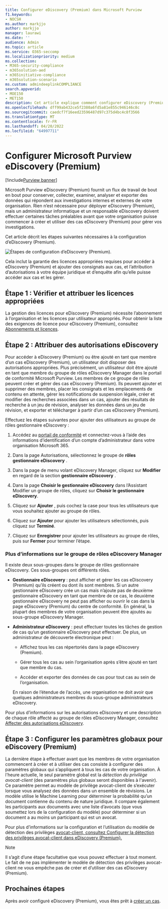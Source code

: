```yaml
---
title: Configurer eDiscovery (Premium) dans Microsoft Purview
f1.keywords:
- NOCSH
ms.author: markjjo
author: markjjo
manager: laurawi
ms.date: ''
audience: Admin
ms.topic: article
ms.service: O365-seccomp
ms.localizationpriority: medium
ms.collection:
- M365-security-compliance
- m365solution-aed
- m365initiative-compliance
- m365solution-scenario
ms.custom: admindeeplinkCOMPLIANCE
search.appverid:
- MOE150
- MET150
description: Cet article explique comment configurer eDiscovery (Premium) afin que vous puissiez commencer à créer et gérer des cas. Il décrit également les abonnements et licences Microsoft requis. Après avoir effectué quelques étapes rapides, l’outil eDiscovery (Premium) est prêt à être utilisé.
ms.openlocfilehash: dff99ab432ce5f2380a6fd5a81e855c946146c8c
ms.sourcegitcommit: caedcf7f16eed23596487d97c375d4bc4c8f3566
ms.translationtype: MT
ms.contentlocale: fr-FR
ms.lasthandoff: 04/20/2022
ms.locfileid: "64997711"
---
```

# <a name="set-up-microsoft-purview-ediscovery-premium"></a>Configurer Microsoft Purview eDiscovery (Premium)

[!include[Purview banner](../includes/purview-rebrand-banner.md)]

Microsoft Purview eDiscovery (Premium) fournit un flux de travail de bout en bout pour conserver, collecter, examiner, analyser et exporter des données qui répondent aux investigations internes et externes de votre organisation. Rien n’est nécessaire pour déployer eDiscovery (Premium), mais un administrateur informatique et un responsable eDiscovery doivent effectuer certaines tâches préalables avant que votre organisation puisse commencer à créer et utiliser des cas eDiscovery (Premium) pour gérer vos investigations.

Cet article décrit les étapes suivantes nécessaires à la configuration d’eDiscovery (Premium).

![Étapes de configuration d’eDiscovery (Premium).](../media/set-up-advanced-ediscovery.png)

Cela inclut la garantie des licences appropriées requises pour accéder à eDiscovery (Premium) et ajouter des consignats aux cas, et l’attribution d’autorisations à votre équipe juridique et d’enquête afin qu’elle puisse accéder aux cas et les gérer.

## <a name="step-1-verify-and-assign-appropriate-licenses"></a>Étape 1 : Vérifier et attribuer les licences appropriées

La gestion des licences pour eDiscovery (Premium) nécessite l’abonnement à l’organisation et les licences par utilisateur appropriés. Pour obtenir la liste des exigences de licence pour eDiscovery (Premium), consultez [Abonnements et licences](overview-ediscovery-20.md#subscriptions-and-licensing).

## <a name="step-2-assign-ediscovery-permissions"></a>Étape 2 : Attribuer des autorisations eDiscovery

Pour accéder à eDiscovery (Premium) ou être ajouté en tant que membre d’un cas eDiscovery (Premium), un utilisateur doit disposer des autorisations appropriées. Plus précisément, un utilisateur doit être ajouté en tant que membre du groupe de rôles eDiscovery Manager dans le portail de conformité Microsoft Purview. Les membres de ce groupe de rôles peuvent créer et gérer des cas eDiscovery (Premium). Ils peuvent ajouter et supprimer des membres, placer les consignats et les emplacements de contenu en attente, gérer les notifications de suspension légale, créer et modifier des recherches associées dans un cas, ajouter des résultats de recherche à un jeu de révision, analyser les données dans un jeu de révision, et exporter et télécharger à partir d’un cas eDiscovery (Premium).

Effectuez les étapes suivantes pour ajouter des utilisateurs au groupe de rôles gestionnaire eDiscovery :

1. Accédez au <a href="https://go.microsoft.com/fwlink/p/?linkid=2173597" target="_blank">portail de conformité</a> et connectez-vous à l’aide des informations d’identification d’un compte d’administrateur dans votre organisation Microsoft 365.

2. Dans la page Autorisations, sélectionnez le groupe de **rôles** **gestionnaire eDiscovery** .

3. Dans la page de menu volant eDiscovery Manager, cliquez sur **Modifier** en regard de la section **gestionnaire eDiscovery** .

4. Dans la page **Choisir le gestionnaire eDiscovery** dans l’Assistant Modifier un groupe de rôles, cliquez sur **Choisir le gestionnaire eDiscovery**.

5. Cliquez sur **Ajouter** , puis cochez la case pour tous les utilisateurs que vous souhaitez ajouter au groupe de rôles.

6. Cliquez sur **Ajouter** pour ajouter les utilisateurs sélectionnés, puis cliquez sur **Terminé**.

7. Cliquez sur **Enregistrer** pour ajouter les utilisateurs au groupe de rôles, puis sur **Fermer** pour terminer l’étape.

### <a name="more-information-about-the-ediscovery-manager-role-group"></a>Plus d’informations sur le groupe de rôles eDiscovery Manager

Il existe deux sous-groupes dans le groupe de rôles gestionnaire eDiscovery. Ces sous-groupes ont différents rôles.

- **Gestionnaire eDiscovery** : peut afficher et gérer les cas eDiscovery (Premium) qu’ils créent ou dont ils sont membres. Si un autre gestionnaire eDiscovery crée un cas mais n’ajoute pas de deuxième gestionnaire eDiscovery en tant que membre de ce cas, le deuxième gestionnaire eDiscovery ne peut pas afficher ou ouvrir le cas dans la page eDiscovery (Premium) du centre de conformité. En général, la plupart des membres de votre organisation peuvent être ajoutés au sous-groupe eDiscovery Manager.

- **Administrateur eDiscovery** : peut effectuer toutes les tâches de gestion de cas qu’un gestionnaire eDiscovery peut effectuer. De plus, un administrateur de découverte électronique peut :

  - Affichez tous les cas répertoriés dans la page eDiscovery (Premium).
  
  - Gérer tous les cas au sein l’organisation après s’être ajouté en tant que membre du cas.

  - Accéder et exporter des données de cas pour tout cas au sein de l’organisation.

  En raison de l’étendue de l’accès, une organisation ne doit avoir que quelques administrateurs membres du sous-groupe administrateurs eDiscovery.

Pour plus d’informations sur les autorisations eDiscovery et une description de chaque rôle affecté au groupe de rôles eDiscovery Manager, consultez [Affecter des autorisations eDiscovery](assign-ediscovery-permissions.md).

## <a name="step-3-configure-global-settings-for-ediscovery-premium"></a>Étape 3 : Configurer les paramètres globaux pour eDiscovery (Premium)

La dernière étape à effectuer avant que les membres de votre organisation commencent à créer et à utiliser des cas consiste à configurer des paramètres globaux qui s’appliquent à tous les cas de votre organisation. À l'heure actuelle, le seul paramètre global est la *détection du privilège avocat-client* (des paramètres plus globaux seront disponibles à l'avenir). Ce paramètre permet au modèle de privilège avocat-client de s’exécuter lorsque vous analysez des données dans un ensemble de révisions. Le modèle utilise le Machine Learning pour déterminer la probabilité qu’un document contienne du contenu de nature juridique. Il compare également les participants aux documents avec une liste d’avocats (que vous soumettez lors de la configuration du modèle) pour déterminer si un document a au moins un participant qui est un avocat.

Pour plus d’informations sur la configuration et l’utilisation du modèle de détection des privilèges [avocat-client, consultez Configurer la détection des privilèges avocat-client dans eDiscovery (Premium).](attorney-privilege-detection.md)

> [!NOTE]
> Il s’agit d’une étape facultative que vous pouvez effectuer à tout moment. Le fait de ne pas implémenter le modèle de détection des privilèges avocat-client ne vous empêche pas de créer et d’utiliser des cas eDiscovery (Premium).

## <a name="next-steps"></a>Prochaines étapes

Après avoir configuré eDiscovery (Premium), vous êtes prêt à [créer un cas](create-and-manage-advanced-ediscoveryv2-case.md).